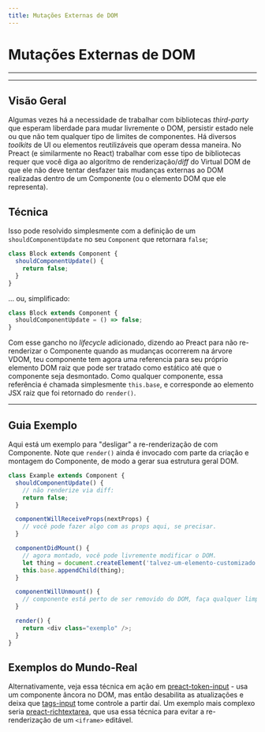 ```yaml
---
title: Mutações Externas de DOM
---
```


# Mutações Externas de DOM

---

<toc></toc>

---

## Visão Geral

Algumas vezes há a necessidade de trabalhar com bibliotecas _third-party_ que esperam liberdade para mudar livremente o DOM, persistir estado nele ou que não tem qualquer tipo de limites de componentes. Há diversos _toolkits_ de UI ou elementos reutilizáveis que operam dessa maneira. No Preact (e similarmente no React) trabalhar com esse tipo de bibliotecas requer que você diga ao algoritmo de renderização/_diff_ do Virtual DOM de que ele não deve tentar desfazer tais mudanças externas ao DOM realizadas dentro de um Componente (ou o elemento DOM que ele representa).

## Técnica

Isso pode resolvido simplesmente com a definição de um `shouldComponentUpdate` no seu `Component` que retornara `false`;

```js
class Block extends Component {
  shouldComponentUpdate() {
    return false;
  }
}
```

... ou, simplificado:

```js
class Block extends Component {
  shouldComponentUpdate = () => false;
}
```

Com esse gancho no _lifecycle_ adicionado, dizendo ao Preact para não re-renderizar o Componente quando as mudanças ocorrerem na árvore VDOM, teu componente tem agora uma referencia para seu próprio elemento DOM raiz que pode ser tratado como estático até que o componente seja desmontado. Como qualquer componente, essa referência é chamada simplesmente `this.base`, e corresponde ao elemento JSX raiz que foi retornado do `render()`.

---

## Guia Exemplo

Aqui está um exemplo para "desligar" a re-renderização de com Componente. Note que `render()` ainda é invocado com parte da criação e montagem do Componente, de modo a gerar sua estrutura geral DOM.

```js
class Example extends Component {
  shouldComponentUpdate() {
    // não renderize via diff:
    return false;
  }

  componentWillReceiveProps(nextProps) {
    // você pode fazer algo com as props aqui, se precisar.
  }

  componentDidMount() {
    // agora montado, você pode livremente modificar o DOM.
    let thing = document.createElement('talvez-um-elemento-customizado');
    this.base.appendChild(thing);
  }

  componentWillUnmount() {
    // componente está perto de ser removido do DOM, faça qualquer limpeza.
  }

  render() {
    return <div class="exemplo" />;
  }
}
```


## Exemplos do Mundo-Real

Alternativamente, veja essa técnica em ação em [preact-token-input](https://github.com/developit/preact-token-input/blob/master/src/index.js) - usa um componente âncora no DOM, mas então desabilita as atualizações e deixa que [tags-input](https://github.com/developit/tags-input) tome controle a partir daí.
Um exemplo mais complexo seria [preact-richtextarea](https://github.com/developit/preact-richtextarea), que usa essa técnica para evitar a re-renderização de um `<iframe>` editável.
